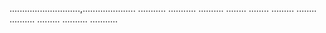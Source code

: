 ............................,.....................
...........
...........
..........
........
........
.........
........
..........
.........
..........
...........

